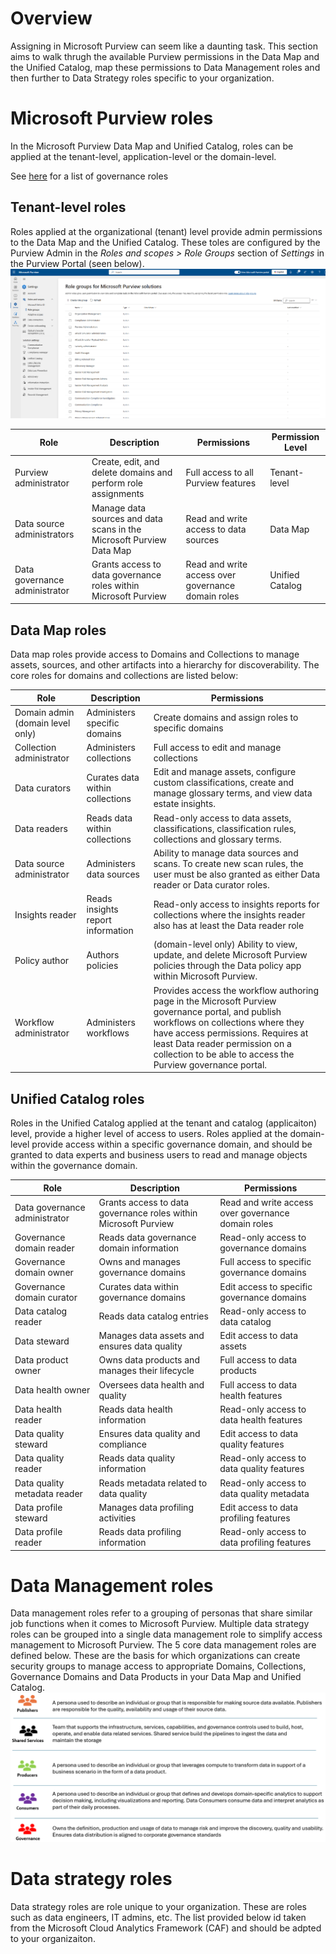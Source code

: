 # Overview
Assigning in Microsoft Purview can seem like a daunting task. This section aims to walk thrugh the available Purview permissions in the Data Map and the Unified Catalog, map these permissions to Data Management roles and then further to Data Strategy roles specific to your organization.

# Microsoft Purview roles
In the Microsoft Purview Data Map and Unified Catalog, roles can be applied at the tenant-level, application-level or the domain-level.


See [here](https://learn.microsoft.com/en-us/purview/governance-roles-permissions#what-data-catalog-permissions-do-i-need) for a list of governance roles

## Tenant-level roles
Roles applied at the organizational (tenant) level provide admin permissions to the Data Map and the Unified Catalog. These toles are configured by the Purview Admin in the _Roles and scopes > Role Groups_ section of _Settings_ in the Purview Portal (seen below).
![alt](https://github.com/alipouw13/appurviewdemo/blob/main/images/roles-and-scopes.png)

| Role | Description | Permissions | Permission Level |
|------|-------------|-------------|------------------|
| Purview administrator | Create, edit, and delete domains and perform role assignments | Full access to all Purview features | Tenant-level |
| Data source administrators | Manage data sources and data scans in the Microsoft Purview Data Map | Read and write access to data sources | Data Map |
| Data governance administrator | Grants access to data governance roles within Microsoft Purview | Read and write access over governance domain roles | Unified Catalog |


## Data Map roles
Data map roles provide access to Domains and Collections to manage assets, sources, and other artifacts into a hierarchy for discoverability. The core roles for domains and collections are listed below:

| Role | Description | Permissions |
|------|-------------|-------------|
| Domain admin (domain level only) | Administers specific domains | Create domains and assign roles to specific domains |
| Collection administrator | Administers collections | Full access to edit and manage collections |
| Data curators | Curates data within collections | Edit and manage assets, configure custom classifications, create and manage glossary terms, and view data estate insights. |
| Data readers | Reads data within collections | Read-only access to data assets, classifications, classification rules, collections and glossary terms. |
| Data source administrator | Administers data sources | Ability to manage data sources and scans. To create new scan rules, the user must be also granted as either Data reader or Data curator roles. |
| Insights reader | Reads insights report information | Read-only access to insights reports for collections where the insights reader also has at least the Data reader role|
| Policy author | Authors policies | (domain-level only) Ability to view, update, and delete Microsoft Purview policies through the Data policy app within Microsoft Purview. |
| Workflow administrator | Administers workflows | Provides access the workflow authoring page in the Microsoft Purview governance portal, and publish workflows on collections where they have access permissions. Requires at least Data reader permission on a collection to be able to access the Purview governance portal.|


## Unified Catalog roles
Roles in the Unified Catalog applied at the tenant and catalog (applicaiton) level, provide a higher level of access to users. Roles applied at the domain-level provide access within a specific governance domain, and should be granted to data experts and business users to read and manage objects within the governance domain.

| Role | Description | Permissions |
|------|-------------|-------------|
| Data governance administrator | Grants access to data governance roles within Microsoft Purview  | Read and write access over governance domain roles |
| Governance domain reader | Reads data governance domain information | Read-only access to governance domains |
| Governance domain owner | Owns and manages governance domains | Full access to specific governance domains |
| Governance domain curator | Curates data within governance domains | Edit access to specific governance domains |
| Data catalog reader | Reads data catalog entries | Read-only access to data catalog |
| Data steward | Manages data assets and ensures data quality | Edit access to data assets |
| Data product owner | Owns data products and manages their lifecycle | Full access to data products |
| Data health owner | Oversees data health and quality | Full access to data health features |
| Data health reader | Reads data health information | Read-only access to data health features |
| Data quality steward | Ensures data quality and compliance | Edit access to data quality features |
| Data quality reader | Reads data quality information | Read-only access to data quality features |
| Data quality metadata reader | Reads metadata related to data quality | Read-only access to data quality metadata |
| Data profile steward | Manages data profiling activities | Edit access to data profiling features |
| Data profile reader | Reads data profiling information | Read-only access to data profiling features |


# Data Management roles
Data management roles refer to a grouping of personas that share similar job functions when it comes to Microsoft Purview. Multiple data strategy roles can be grouped into a single data management role to simplify access management to Microsoft Purview. The 5 core data management roles are defined below. These are the basis for which organizations can create security groups to manage access to appropriate Domains, Collections, Governance Domains and Data Products in your Data Map and Unified Catalog.
![alt](https://github.com/alipouw13/appurviewdemo/blob/main/images/data-management-roles.png)

# Data strategy roles
Data strategy roles are role unique to your organization. These are roles such as data engineers, IT admins, etc. The list provided below id taken from the Microsoft Cloud Analytics Framework (CAF) and should be adpted to your organizaiton.
